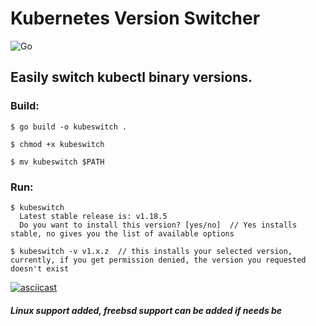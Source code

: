 # Kubernetes Version Switcher 

![Go](https://github.com/steamhaus/kubeswitch/workflows/Go/badge.svg?branch=master)

## Easily switch kubectl binary versions.

### Build:

```
$ go build -o kubeswitch .

$ chmod +x kubeswitch 

$ mv kubeswitch $PATH

```

### Run:
```
$ kubeswitch
  Latest stable release is: v1.18.5
  Do you want to install this version? [yes/no]  // Yes installs stable, no gives you the list of available options

$ kubeswitch -v v1.x.z  // this installs your selected version, currently, if you get permission denied, the version you requested doesn't exist

```




[![asciicast](https://asciinema.org/a/qHmIcoVAScse9o0sGn2BFDZ11.svg)](https://asciinema.org/a/qHmIcoVAScse9o0sGn2BFDZ11)

##### *Linux support added, freebsd support can be added if needs be*
